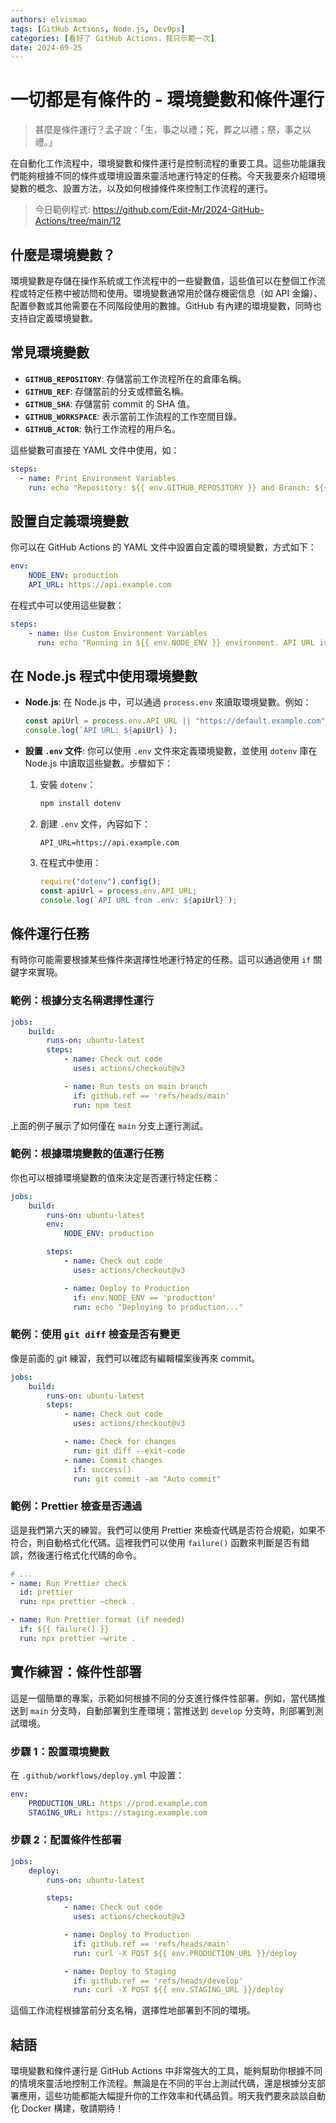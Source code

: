 ```yaml
---
authors: elvismao
tags: [GitHub Actions, Node.js, DevOps]
categories: [看好了 GitHub Actions，我只示範一次]
date: 2024-09-25
---
```


# 一切都是有條件的 - 環境變數和條件運行

> 甚麼是條件運行？孟子說：「生，事之以禮；死，葬之以禮；祭，事之以禮。」

在自動化工作流程中，環境變數和條件運行是控制流程的重要工具。這些功能讓我們能夠根據不同的條件或環境設置來靈活地運行特定的任務。今天我要來介紹環境變數的概念、設置方法，以及如何根據條件來控制工作流程的運行。

> 今日範例程式: <https://github.com/Edit-Mr/2024-GitHub-Actions/tree/main/12>

## 什麼是環境變數？

環境變數是存儲在操作系統或工作流程中的一些變數值，這些值可以在整個工作流程或特定任務中被訪問和使用。環境變數通常用於儲存機密信息（如 API 金鑰）、配置參數或其他需要在不同階段使用的數據。GitHub 有內建的環境變數，同時也支持自定義環境變數。

## 常見環境變數

-   **`GITHUB_REPOSITORY`**: 存儲當前工作流程所在的倉庫名稱。
-   **`GITHUB_REF`**: 存儲當前的分支或標籤名稱。
-   **`GITHUB_SHA`**: 存儲當前 commit 的 SHA 值。
-   **`GITHUB_WORKSPACE`**: 表示當前工作流程的工作空間目錄。
-   **`GITHUB_ACTOR`**: 執行工作流程的用戶名。

這些變數可直接在 YAML 文件中使用，如：

```yaml
steps:
  - name: Print Environment Variables
    run: echo "Repository: ${{ env.GITHUB_REPOSITORY }} and Branch: ${{ env.GITHUB_REF }}"
```

## 設置自定義環境變數

你可以在 GitHub Actions 的 YAML 文件中設置自定義的環境變數，方式如下：

```yaml
env:
    NODE_ENV: production
    API_URL: https://api.example.com
```

在程式中可以使用這些變數：

```yaml
steps:
    - name: Use Custom Environment Variables
      run: echo "Running in ${{ env.NODE_ENV }} environment. API URL is ${{ env.API_URL }}."
```

## 在 Node.js 程式中使用環境變數

-   **Node.js**: 在 Node.js 中，可以通過 `process.env` 來讀取環境變數。例如：

    ```javascript
    const apiUrl = process.env.API_URL || "https://default.example.com";
    console.log(`API URL: ${apiUrl}`);
    ```

-   **設置 `.env` 文件**: 你可以使用 `.env` 文件來定義環境變數，並使用 `dotenv` 庫在 Node.js 中讀取這些變數。步驟如下：
    1. 安裝 `dotenv`：
        ```bash
        npm install dotenv
        ```
    2. 創建 `.env` 文件，內容如下：
        ```plaintext
        API_URL=https://api.example.com
        ```
    3. 在程式中使用：
        ```javascript
        require("dotenv").config();
        const apiUrl = process.env.API_URL;
        console.log(`API URL from .env: ${apiUrl}`);
        ```

## 條件運行任務

有時你可能需要根據某些條件來選擇性地運行特定的任務。這可以通過使用 `if` 關鍵字來實現。

### 範例：根據分支名稱選擇性運行

```yaml
jobs:
    build:
        runs-on: ubuntu-latest
        steps:
            - name: Check out code
              uses: actions/checkout@v3

            - name: Run tests on main branch
              if: github.ref == 'refs/heads/main'
              run: npm test
```

上面的例子展示了如何僅在 `main` 分支上運行測試。

### 範例：根據環境變數的值運行任務

你也可以根據環境變數的值來決定是否運行特定任務：

```yaml
jobs:
    build:
        runs-on: ubuntu-latest
        env:
            NODE_ENV: production

        steps:
            - name: Check out code
              uses: actions/checkout@v3

            - name: Deploy to Production
              if: env.NODE_ENV == 'production'
              run: echo "Deploying to production..."
```

### 範例：使用 `git diff` 檢查是否有變更

像是前面的 git 練習，我們可以確認有編輯檔案後再來 commit。

```yaml
jobs:
    build:
        runs-on: ubuntu-latest
        steps:
            - name: Check out code
              uses: actions/checkout@v3

            - name: Check for changes
              run: git diff --exit-code
            - name: Commit changes
              if: success()
              run: git commit -am "Auto commit"
```

### 範例：Prettier 檢查是否通過

這是我們第六天的練習。我們可以使用 Prettier 來檢查代碼是否符合規範，如果不符合，則自動格式化代碼。這裡我們可以使用 `failure()` 函數來判斷是否有錯誤，然後運行格式化代碼的命令。

```yaml
# ...
- name: Run Prettier check
  id: prettier
  run: npx prettier —check .

- name: Run Prettier format (if needed)
  if: ${{ failure() }}
  run: npx prettier —write .
```

## 實作練習：條件性部署

這是一個簡單的專案，示範如何根據不同的分支進行條件性部署。例如，當代碼推送到 `main` 分支時，自動部署到生產環境；當推送到 `develop` 分支時，則部署到測試環境。

### 步驟 1：設置環境變數

在 `.github/workflows/deploy.yml` 中設置：

```yaml
env:
    PRODUCTION_URL: https://prod.example.com
    STAGING_URL: https://staging.example.com
```

### 步驟 2：配置條件性部署

```yaml
jobs:
    deploy:
        runs-on: ubuntu-latest

        steps:
            - name: Check out code
              uses: actions/checkout@v3

            - name: Deploy to Production
              if: github.ref == 'refs/heads/main'
              run: curl -X POST ${{ env.PRODUCTION_URL }}/deploy

            - name: Deploy to Staging
              if: github.ref == 'refs/heads/develop'
              run: curl -X POST ${{ env.STAGING_URL }}/deploy
```

這個工作流程根據當前分支名稱，選擇性地部署到不同的環境。

## 結語

環境變數和條件運行是 GitHub Actions 中非常強大的工具，能夠幫助你根據不同的情境來靈活地控制工作流程。無論是在不同的平台上測試代碼，還是根據分支部署應用，這些功能都能大幅提升你的工作效率和代碼品質。明天我們要來談談自動化 Docker 構建，敬請期待！
